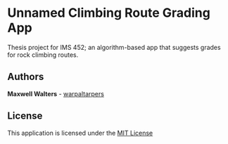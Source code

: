 # Unnamed Climbing Route Grading App

Thesis project for IMS 452; an algorithm-based app that suggests grades for rock climbing routes.

## Authors
**Maxwell Walters** - [warpaltarpers](github.com/warpaltarpers)

## License
This application is licensed under the [MIT License](https://github.com/warpaltarpers/climb-grader/blob/master/LICENSE)
